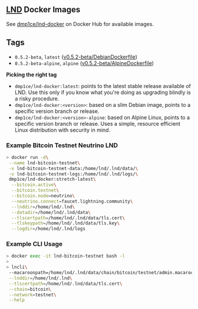 ## [LND](https://github.com/LightningNetwork/lnd) Docker Images

See [dmp1ce/lnd-docker](https://hub.docker.com/r/dmp1ce/lnd-docker/tags/) on Docker Hub for available images.

## Tags

- `0.5.2-beta`, `latest` ([v0.5.2-beta/DebianDockerfile](https://github.com/dmp1ce/lnd-docker/blob/hub/v0.5.2-beta/DebianDockerfile))
- `0.5.2-beta-alpine`, `alpine` ([v0.5.2-beta/AlpineDockerfile](https://github.com/dmp1ce/lnd-docker/blob/hub/v0.5.2-beta/AlpineDockerfile))

**Picking the right tag**

- `dmp1ce/lnd-docker:latest`: points to the latest stable release available of LND. Use this only if you know what you're doing as upgrading blindly is a risky procedure.
- `dmp1ce/lnd-docker:<version>`: based on a slim Debian image, points to a specific version branch or release.
- `dmp1ce/lnd-docker:<version>-alpine`: based on Alpine Linux, points to a specific version branch or release. Uses a simple, resource efficient Linux distribution with security in mind.

### Example Bitcoin Testnet Neutrino LND

```sh
> docker run -d\
 --name lnd-bitcoin-testnet\
 -v lnd-bitcoin-testnet-data:/home/lnd/.lnd/data/\
 -v lnd-bitcoin-testnet-logs:/home/lnd/.lnd/logs/\
 dmp1ce/lnd-docker:stretch-latest\
  --bitcoin.active\
  --bitcoin.testnet\
  --bitcoin.node=neutrino\
  --neutrino.connect=faucet.lightning.community\
  --lnddir=/home/lnd/.lnd\
  --datadir=/home/lnd/.lnd/data\
  --tlscertpath=/home/lnd/.lnd/data/tls.cert\
  --tlskeypath=/home/lnd/.lnd/data/tls.key\
  --logdir=/home/lnd/.lnd/logs
```

### Example CLI Usage

```sh
> docker exec -it lnd-bitcoin-testnet bash -l
>
> lncli\
 --macaroonpath=/home/lnd/.lnd/data/chain/bitcoin/testnet/admin.macaroon\
 --lnddir=/home/lnd/.lnd\
 --tlscertpath=/home/lnd/.lnd/data/tls.cert\
 --chain=bitcoin\
 --network=testnet\
 --help
```
